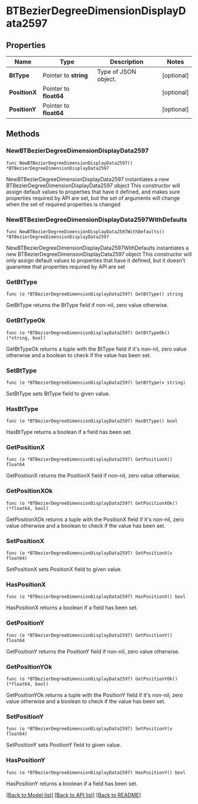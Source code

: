 # BTBezierDegreeDimensionDisplayData2597

## Properties

Name | Type | Description | Notes
------------ | ------------- | ------------- | -------------
**BtType** | Pointer to **string** | Type of JSON object. | [optional] 
**PositionX** | Pointer to **float64** |  | [optional] 
**PositionY** | Pointer to **float64** |  | [optional] 

## Methods

### NewBTBezierDegreeDimensionDisplayData2597

`func NewBTBezierDegreeDimensionDisplayData2597() *BTBezierDegreeDimensionDisplayData2597`

NewBTBezierDegreeDimensionDisplayData2597 instantiates a new BTBezierDegreeDimensionDisplayData2597 object
This constructor will assign default values to properties that have it defined,
and makes sure properties required by API are set, but the set of arguments
will change when the set of required properties is changed

### NewBTBezierDegreeDimensionDisplayData2597WithDefaults

`func NewBTBezierDegreeDimensionDisplayData2597WithDefaults() *BTBezierDegreeDimensionDisplayData2597`

NewBTBezierDegreeDimensionDisplayData2597WithDefaults instantiates a new BTBezierDegreeDimensionDisplayData2597 object
This constructor will only assign default values to properties that have it defined,
but it doesn't guarantee that properties required by API are set

### GetBtType

`func (o *BTBezierDegreeDimensionDisplayData2597) GetBtType() string`

GetBtType returns the BtType field if non-nil, zero value otherwise.

### GetBtTypeOk

`func (o *BTBezierDegreeDimensionDisplayData2597) GetBtTypeOk() (*string, bool)`

GetBtTypeOk returns a tuple with the BtType field if it's non-nil, zero value otherwise
and a boolean to check if the value has been set.

### SetBtType

`func (o *BTBezierDegreeDimensionDisplayData2597) SetBtType(v string)`

SetBtType sets BtType field to given value.

### HasBtType

`func (o *BTBezierDegreeDimensionDisplayData2597) HasBtType() bool`

HasBtType returns a boolean if a field has been set.

### GetPositionX

`func (o *BTBezierDegreeDimensionDisplayData2597) GetPositionX() float64`

GetPositionX returns the PositionX field if non-nil, zero value otherwise.

### GetPositionXOk

`func (o *BTBezierDegreeDimensionDisplayData2597) GetPositionXOk() (*float64, bool)`

GetPositionXOk returns a tuple with the PositionX field if it's non-nil, zero value otherwise
and a boolean to check if the value has been set.

### SetPositionX

`func (o *BTBezierDegreeDimensionDisplayData2597) SetPositionX(v float64)`

SetPositionX sets PositionX field to given value.

### HasPositionX

`func (o *BTBezierDegreeDimensionDisplayData2597) HasPositionX() bool`

HasPositionX returns a boolean if a field has been set.

### GetPositionY

`func (o *BTBezierDegreeDimensionDisplayData2597) GetPositionY() float64`

GetPositionY returns the PositionY field if non-nil, zero value otherwise.

### GetPositionYOk

`func (o *BTBezierDegreeDimensionDisplayData2597) GetPositionYOk() (*float64, bool)`

GetPositionYOk returns a tuple with the PositionY field if it's non-nil, zero value otherwise
and a boolean to check if the value has been set.

### SetPositionY

`func (o *BTBezierDegreeDimensionDisplayData2597) SetPositionY(v float64)`

SetPositionY sets PositionY field to given value.

### HasPositionY

`func (o *BTBezierDegreeDimensionDisplayData2597) HasPositionY() bool`

HasPositionY returns a boolean if a field has been set.


[[Back to Model list]](../README.md#documentation-for-models) [[Back to API list]](../README.md#documentation-for-api-endpoints) [[Back to README]](../README.md)


